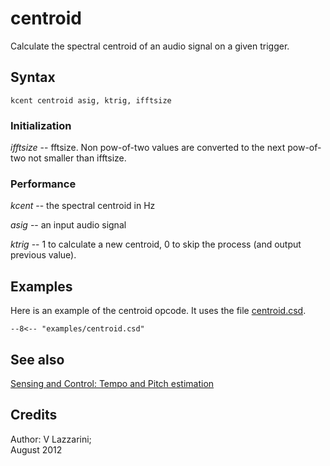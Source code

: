 <!--
id:centroid
category:Spectral Processing:Other
-->
# centroid
Calculate the spectral centroid of an audio signal on a given trigger.

## Syntax
``` csound-orc
kcent centroid asig, ktrig, ifftsize
```

### Initialization

_ifftsize_  -- fftsize. Non pow-of-two values are converted to the next pow-of-two not smaller than ifftsize.

### Performance

_kcent_ -- the spectral centroid in Hz

_asig_ -- an input audio signal

_ktrig_ -- 1 to calculate a new centroid, 0 to skip the process (and output previous value).

## Examples

Here is an example of the centroid opcode. It uses the file [centroid.csd](../../examples/centroid.csd).

``` csound-csd title="Example of the centroid opcode." linenums="1"
--8<-- "examples/centroid.csd"
```

## See also

[Sensing and Control: Tempo and Pitch estimation](../../control/sensing)

## Credits

Author: V Lazzarini;<br>
August 2012<br>
